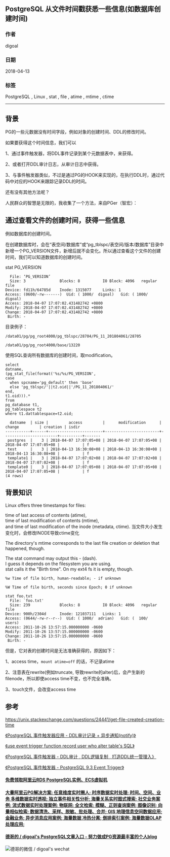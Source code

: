 ## PostgreSQL 从文件时间戳获悉一些信息(如数据库创建时间)  
                                                             
### 作者                                                             
digoal                                                             
                                                             
### 日期                                                             
2018-04-13                                                           
                                                             
### 标签                                                             
PostgreSQL , Linux , stat , file , atime , mtime , ctime       
                                                             
----                                                             
                                                             
## 背景    
PG的一些元数据没有时间字段，例如对象的创建时间、DDL的修改时间。  
  
如果要获得这个时间信息，我们可以  
  
1、通过事件触发器，将DDL事件记录到某个元数据表中，来获得。  
  
2、或者打开DDL审计日志，从审计日志中获得。  
  
3、与事件触发器类似，不过是通过PG的HOOK来实现的，在执行DDL时，通过代码中对应的HOOK来跟踪记录DDL的时间。  
  
还有没有其他方法呢？  
  
人民群众的智慧是无限的，我收集了一个方法，来自PGer（智宏）：  
  
## 通过查看文件的创建时间，获得一些信息  
例如数据库的创建时间。  
  
在创建数据库时，会在“表空间/数据库”或“pg_tblspc/表空间/版本/数据库”目录中新增一个PG_VERSION文件，新增后就不会变化。所以通过查看这个文件的创建时间，我们可以知道数据库的创建时间。  
  
stat PG_VERSION   
  
```  
  File: ‘PG_VERSION’  
  Size: 3               Blocks: 8          IO Block: 4096   regular file  
Device: fd11h/64785d    Inode: 1315077     Links: 1  
Access: (0600/-rw-------)  Uid: ( 1000/  digoal)   Gid: ( 1000/  digoal)  
Access: 2018-04-07 17:07:02.431482742 +0800  
Modify: 2018-04-07 17:07:02.431482742 +0800  
Change: 2018-04-07 17:07:02.431482742 +0800  
 Birth: -  
```  
  
目录例子：  
  
```  
/data01/pg/pg_root4000/pg_tblspc/28704/PG_11_201804061/28705  
  
/data01/pg/pg_root4000/base/13220  
```  
  
使用SQL查询所有数据库的创建时间，取modification。     
  
```  
select   
datname,  
(pg_stat_file(format('%s/%s/PG_VERSION',  
case   
  when spcname='pg_default' then 'base'   
  else 'pg_tblspc/'||t2.oid||'/PG_11_201804061/'    
end,  
t1.oid))).*    
from   
pg_database t1,    
pg_tablespace t2   
where t1.dattablespace=t2.oid;   
  
  datname  | size |         access         |      modification      |         change         | creation | isdir   
-----------+------+------------------------+------------------------+------------------------+----------+-------  
 postgres  |    3 | 2018-04-07 17:07:05+08 | 2018-04-07 17:07:05+08 | 2018-04-07 17:07:05+08 |          | f  
 test      |    3 | 2018-04-13 16:30:08+08 | 2018-04-13 16:30:08+08 | 2018-04-13 16:30:08+08 |          | f  
 template1 |    3 | 2018-04-07 17:07:02+08 | 2018-04-07 17:07:02+08 | 2018-04-07 17:07:02+08 |          | f  
 template0 |    3 | 2018-04-07 17:07:05+08 | 2018-04-07 17:07:05+08 | 2018-04-07 17:07:05+08 |          | f  
(4 rows)  
```  
  
  
## 背景知识  
  
Linux offers three timestamps for files:   
  
time of last access of contents (atime),   
time of last modification of contents (mtime),   
and time of last modification of the inode (metadata, ctime).  当文件大小发生变化时，会修改INODE导致ctime变化  
  
The directory's mtime corresponds to the last file creation or deletion that happened, though.  
  
  
The stat command may output this - (dash).   
I guess it depends on the filesystem you are using.   
stat calls it the "Birth time". On my ext4 fs it is empty, though.  
  
```  
%w Time of file birth, human-readable; - if unknown  
  
%W Time of file birth, seconds since Epoch; 0 if unknown  
  
stat foo.txt  
  File: `foo.txt'  
  Size: 239             Blocks: 8          IO Block: 4096   regular file  
Device: 900h/2304d      Inode: 121037111   Links: 1  
Access: (0644/-rw-r--r--)  Uid: ( 1000/  adrian)   Gid: (  100/   users)  
Access: 2011-10-26 13:57:15.000000000 -0600  
Modify: 2011-10-26 13:57:15.000000000 -0600  
Change: 2011-10-26 13:57:15.000000000 -0600  
 Birth: -  
```  
  
但是，它对表的创建时间是无法准确获得的，原因如下：  
  
1、access time，```mount atime=off``` 的话，不记录atime  
  
2、注意表在rewrite(例如truncate, 导致rewrite的alter)后，会产生新的filenode，所以即使access time不变，也不完全准确。  
  
3、touch文件，会改变access time  
  
## 参考  
https://unix.stackexchange.com/questions/24441/get-file-created-creation-time  
  
[《PostgreSQL 事件触发器应用 - DDL审计记录 + 异步通知(notify)》](../201709/20170925_02.md)    
  
[《use event trigger function record user who alter table's SQL》](../201412/20141211_02.md)    
  
[《PostgreSQL 事件触发器 - DDL审计 , DDL逻辑复制 , 打造DDL统一管理入》](../201412/20141211_01.md)    
  
[《PostgreSQL 事件触发器 - PostgreSQL 9.3 Event Trigger》](../201303/20130313_01.md)    
  
  
  
  
  
  
  
  
  
  
  
  
  
  
  
  
  
  
  
  
  
  
  
  
  
  
  
  
  
  
  
  
  
  
  
  
  
#### [免费领取阿里云RDS PostgreSQL实例、ECS虚拟机](https://www.aliyun.com/database/postgresqlactivity "57258f76c37864c6e6d23383d05714ea")
  
  
#### [大量阿里云PG解决方案: 任意维度实时圈人; 时序数据实时处理; 时间、空间、业务 多维数据实时透视; 独立事件相关性分析; 海量关系实时图式搜索; 社交业务案例; 流式数据实时处理案例; 物联网; 全文检索; 模糊、正则查询案例; 图像识别; 向量相似检索; 数据清洗、采样、脱敏、批处理、合并; GIS 地理信息空间数据应用; 金融业务; 异步消息应用案例; 海量数据 冷热分离; 倒排索引案例; 海量数据OLAP处理应用;](https://yq.aliyun.com/topic/118 "40cff096e9ed7122c512b35d8561d9c8")
  
  
#### [德哥的 / digoal's PostgreSQL文章入口 - 努力做成PG资源最丰富的个人blog](https://github.com/digoal/blog/blob/master/README.md "22709685feb7cab07d30f30387f0a9ae")
  
  
![德哥的微信 / digoal's wechat](../pic/digoal_weixin.jpg "f7ad92eeba24523fd47a6e1a0e691b59")
  
